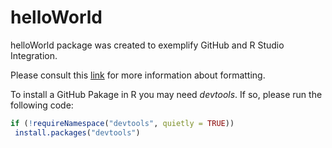# helloWorld
helloWorld package was created to exemplify GitHub and R Studio Integration.

Please consult this [link]( https://docs.github.com/en/get-started/writing-on-github/getting-startedwith-writing-and-formatting-on-github/basic-writing-and-formatting-syntax) for more information about formatting.

To install a GitHub Pakage in R you may need *devtools*. If so, please run the following code:

```R
if (!requireNamespace("devtools", quietly = TRUE))
 install.packages("devtools")
```

